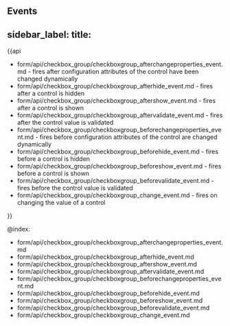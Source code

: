 Events
---
sidebar_label: 
title: 
---          

{{api
- form/api/checkbox_group/checkboxgroup_afterchangeproperties_event.md - fires after configuration attributes of the control have been changed dynamically
- form/api/checkbox_group/checkboxgroup_afterhide_event.md - fires after a control is hidden
- form/api/checkbox_group/checkboxgroup_aftershow_event.md - fires after a control is shown
- form/api/checkbox_group/checkboxgroup_aftervalidate_event.md - fires after the control value is validated
- form/api/checkbox_group/checkboxgroup_beforechangeproperties_event.md - fires before configuration attributes of the control are changed dynamically
- form/api/checkbox_group/checkboxgroup_beforehide_event.md - fires before a control is hidden
- form/api/checkbox_group/checkboxgroup_beforeshow_event.md - fires before a control is shown
- form/api/checkbox_group/checkboxgroup_beforevalidate_event.md - fires before the control value is validated
- form/api/checkbox_group/checkboxgroup_change_event.md - fires on changing the value of a control

}}
    
@index:
- form/api/checkbox_group/checkboxgroup_afterchangeproperties_event.md
- form/api/checkbox_group/checkboxgroup_afterhide_event.md
- form/api/checkbox_group/checkboxgroup_aftershow_event.md
- form/api/checkbox_group/checkboxgroup_aftervalidate_event.md
- form/api/checkbox_group/checkboxgroup_beforechangeproperties_event.md
- form/api/checkbox_group/checkboxgroup_beforehide_event.md
- form/api/checkbox_group/checkboxgroup_beforeshow_event.md
- form/api/checkbox_group/checkboxgroup_beforevalidate_event.md
- form/api/checkbox_group/checkboxgroup_change_event.md



